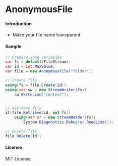 # AnonymousFile

#### Introduction
- Make your file name transparent

#### Sample
```csharp
// Prepare some variables
var fs = default(FileStream);
var id = int.MaxValue;
var file = new AnonymousFile("folder");

// Create file
using(fs = file.Create(id))
using(var sw = new StreamWriter(fs))
    sw.WriteLine("content");


// Retrieve file
if(file.Retrieve(id, out fs))
    using(var sr = new StreamReader(fs))
        System.Diagnostics.Debug(sr.ReadLine());

// Delete file
file.Delete(id);
```

#### License
MIT License
